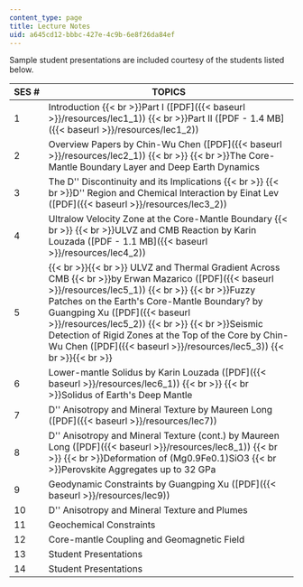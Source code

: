```yaml
---
content_type: page
title: Lecture Notes
uid: a645cd12-bbbc-427e-4c9b-6e8f26da84ef
---
```


Sample student presentations are included courtesy of the students listed below.

| SES # | TOPICS |
| --- | --- |
| 1 | Introduction  {{< br >}}Part I ([PDF]({{< baseurl >}}/resources/lec1_1))  {{< br >}}Part II ([PDF - 1.4 MB]({{< baseurl >}}/resources/lec1_2)) |
| 2 | Overview Papers by Chin-Wu Chen ([PDF]({{< baseurl >}}/resources/lec2_1))  {{< br >}}  {{< br >}}The Core-Mantle Boundary Layer and Deep Earth Dynamics |
| 3 | The D'' Discontinuity and its Implications  {{< br >}}  {{< br >}}D'' Region and Chemical Interaction by Einat Lev ([PDF]({{< baseurl >}}/resources/lec3_2)) |
| 4 | Ultralow Velocity Zone at the Core-Mantle Boundary  {{< br >}}  {{< br >}}ULVZ and CMB Reaction by Karin Louzada ([PDF - 1.1 MB]({{< baseurl >}}/resources/lec4_2)) |
| 5 |  {{< br >}}{{< br >}} ULVZ and Thermal Gradient Across CMB  {{< br >}}by Erwan Mazarico ([PDF]({{< baseurl >}}/resources/lec5_1))  {{< br >}}  {{< br >}}Fuzzy Patches on the Earth's Core-Mantle Boundary? by Guangping Xu ([PDF]({{< baseurl >}}/resources/lec5_2))  {{< br >}}  {{< br >}}Seismic Detection of Rigid Zones at the Top of the Core by Chin-Wu Chen ([PDF]({{< baseurl >}}/resources/lec5_3)) {{< br >}}{{< br >}}  |
| 6 | Lower-mantle Solidus by Karin Louzada ([PDF]({{< baseurl >}}/resources/lec6_1))  {{< br >}}  {{< br >}}Solidus of Earth's Deep Mantle |
| 7 | D'' Anisotropy and Mineral Texture by Maureen Long ([PDF]({{< baseurl >}}/resources/lec7)) |
| 8 | D'' Anisotropy and Mineral Texture (cont.) by Maureen Long ([PDF]({{< baseurl >}}/resources/lec8_1))  {{< br >}}  {{< br >}}Deformation of (Mg0.9Fe0.1)SiO3  {{< br >}}Perovskite Aggregates up to 32 GPa |
| 9 | Geodynamic Constraints by Guangping Xu ([PDF]({{< baseurl >}}/resources/lec9)) |
| 10 | D'' Anisotropy and Mineral Texture and Plumes |
| 11 | Geochemical Constraints |
| 12 | Core-mantle Coupling and Geomagnetic Field |
| 13 | Student Presentations |
| 14 | Student Presentations
